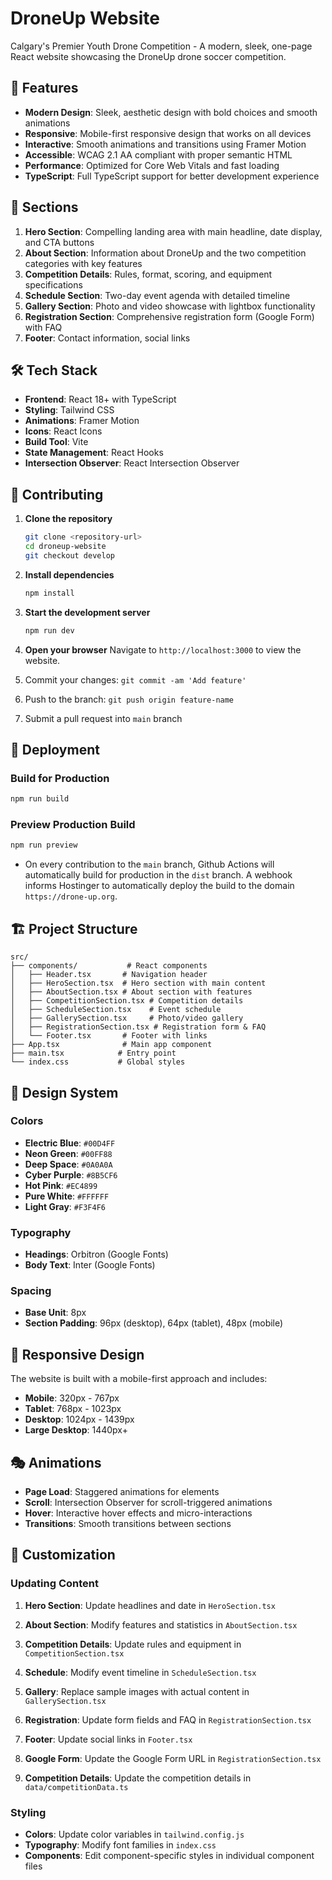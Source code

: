 # DroneUp Website

Calgary's Premier Youth Drone Competition - A modern, sleek, one-page React website showcasing the DroneUp drone soccer competition.

## 🚀 Features

- **Modern Design**: Sleek, aesthetic design with bold choices and smooth animations
- **Responsive**: Mobile-first responsive design that works on all devices
- **Interactive**: Smooth animations and transitions using Framer Motion
- **Accessible**: WCAG 2.1 AA compliant with proper semantic HTML
- **Performance**: Optimized for Core Web Vitals and fast loading
- **TypeScript**: Full TypeScript support for better development experience

## 🎯 Sections

1. **Hero Section**: Compelling landing area with main headline, date display, and CTA buttons
2. **About Section**: Information about DroneUp and the two competition categories with key features
3. **Competition Details**: Rules, format, scoring, and equipment specifications
4. **Schedule Section**: Two-day event agenda with detailed timeline
5. **Gallery Section**: Photo and video showcase with lightbox functionality
6. **Registration Section**: Comprehensive registration form (Google Form) with FAQ
7. **Footer**: Contact information, social links

## 🛠️ Tech Stack

- **Frontend**: React 18+ with TypeScript
- **Styling**: Tailwind CSS
- **Animations**: Framer Motion
- **Icons**: React Icons
- **Build Tool**: Vite
- **State Management**: React Hooks
- **Intersection Observer**: React Intersection Observer

## 🤝 Contributing

1. **Clone the repository**
   ```bash
   git clone <repository-url>
   cd droneup-website
   git checkout develop
   ```

2. **Install dependencies**
   ```bash
   npm install
   ```

3. **Start the development server**
   ```bash
   npm run dev
   ```

4. **Open your browser**
   Navigate to `http://localhost:3000` to view the website.

5. Commit your changes: `git commit -am 'Add feature'`
6. Push to the branch: `git push origin feature-name`
7. Submit a pull request into `main` branch

## 🚀 Deployment

### Build for Production
```bash
npm run build
```

### Preview Production Build
```bash
npm run preview
```

- On every contribution to the `main` branch, Github Actions will automatically build for production in the `dist` branch. A webhook informs Hostinger to automatically deploy the build to the domain `https://drone-up.org`.


## 🏗️ Project Structure

```
src/
├── components/           # React components
│   ├── Header.tsx       # Navigation header
│   ├── HeroSection.tsx  # Hero section with main content
│   ├── AboutSection.tsx # About section with features
│   ├── CompetitionSection.tsx # Competition details
│   ├── ScheduleSection.tsx    # Event schedule
│   ├── GallerySection.tsx     # Photo/video gallery
│   ├── RegistrationSection.tsx # Registration form & FAQ
│   └── Footer.tsx       # Footer with links
├── App.tsx              # Main app component
├── main.tsx            # Entry point
└── index.css           # Global styles
```

## 🎨 Design System

### Colors
- **Electric Blue**: `#00D4FF`
- **Neon Green**: `#00FF88`
- **Deep Space**: `#0A0A0A`
- **Cyber Purple**: `#8B5CF6`
- **Hot Pink**: `#EC4899`
- **Pure White**: `#FFFFFF`
- **Light Gray**: `#F3F4F6`

### Typography
- **Headings**: Orbitron (Google Fonts)
- **Body Text**: Inter (Google Fonts)

### Spacing
- **Base Unit**: 8px
- **Section Padding**: 96px (desktop), 64px (tablet), 48px (mobile)

## 📱 Responsive Design

The website is built with a mobile-first approach and includes:
- **Mobile**: 320px - 767px
- **Tablet**: 768px - 1023px
- **Desktop**: 1024px - 1439px
- **Large Desktop**: 1440px+

## 🎭 Animations

- **Page Load**: Staggered animations for elements
- **Scroll**: Intersection Observer for scroll-triggered animations
- **Hover**: Interactive hover effects and micro-interactions
- **Transitions**: Smooth transitions between sections

## 🔧 Customization

### Updating Content
1. **Hero Section**: Update headlines and date in `HeroSection.tsx`
2. **About Section**: Modify features and statistics in `AboutSection.tsx`
3. **Competition Details**: Update rules and equipment in `CompetitionSection.tsx`
4. **Schedule**: Modify event timeline in `ScheduleSection.tsx`
5. **Gallery**: Replace sample images with actual content in `GallerySection.tsx`
6. **Registration**: Update form fields and FAQ in `RegistrationSection.tsx`
7. **Footer**: Update social links in `Footer.tsx`

8. **Google Form**: Update the Google Form URL in `RegistrationSection.tsx`
9. **Competition Details**: Update the competition details in `data/competitionData.ts`

### Styling
- **Colors**: Update color variables in `tailwind.config.js`
- **Typography**: Modify font families in `index.css`
- **Components**: Edit component-specific styles in individual component files